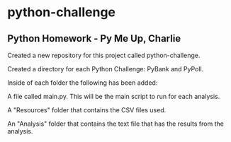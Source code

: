 # python-challenge
## Python Homework - Py Me Up, Charlie

Created a new repository for this project called python-challenge. 

Created a directory for each Python Challenge: PyBank and  PyPoll.

Inside of each folder the following has been added:

A file called main.py. This will be the main script to run for each analysis.

A "Resources" folder that contains the CSV files used.

An "Analysis" folder that contains the text file that has the results from the analysis.
